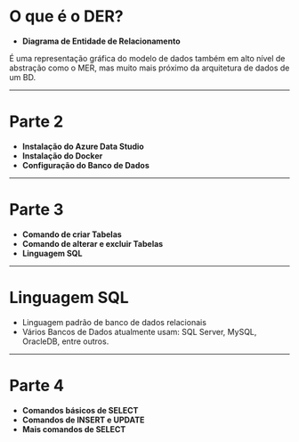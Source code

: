# O que é o DER?

- **Diagrama de Entidade de Relacionamento**

É uma representação gráfica do modelo de dados também em alto nível de abstração como o MER, mas muito mais próximo da arquitetura de dados de um BD.

---

# Parte 2

- **Instalação do Azure Data Studio**
- **Instalação do Docker**
- **Configuração do Banco de Dados**

---

# Parte 3

- **Comando de criar Tabelas**
- **Comando de alterar e excluir Tabelas**
- **Linguagem SQL**

---

# Linguagem SQL

- Linguagem padrão de banco de dados relacionais
- Vários Bancos de Dados atualmente usam: SQL Server, MySQL, OracleDB, entre outros.

---

# Parte 4

- **Comandos básicos de SELECT**
- **Comandos de INSERT e UPDATE**
- **Mais comandos de SELECT**